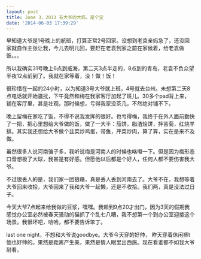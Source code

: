 ```yaml
---
layout: post
title: June 3，2013 有大爷的大妈，是个宝
date: '2014-06-03 17:39:29'
---
```



早知道大爷是1号晚上的航班，打算正常2号回家。没想到老袁亲妈急了，还没回家就自作主张让我，今儿去明儿回，要赶在老袁到家之前在家候着，给老袁做饭。。。

所以我确实31号晚上6点到威海，第二天3点半走的，8点到的青岛，老袁不负众望半夜12点前到了。我就在家等着，没！做！饭！

很珍惜在一起的24小时，以为知道3号大爷就上班，4号就去台州。未想第二天8点电话就开始骚扰，下午竟然和梅在我家客厅加起了班儿。30多个pad背上来，铺在客厅里，甚是壮观。那时候想，亏得我家没茶几，不然绝对铺不下。

晚上留梅在家吃了饭，不得不说我发挥的很好。也亏得梅，我终于在外人面前勤快了一把，把心里想给大爷做的饭，做了一大半：茄饼，脂渣烩饼，拌苦菊，红烧羊排。其实我还想给大爷做个韭菜炒鸡蛋，带鱼，芹菜炒肉，算了算，实在是来不及做。

虽然很多人说河南骗子多，我听说梅是河南人的时候也咯噔一下。但是因为梅形态口音想极了大球，我甚是有好感。但愿他以后都是个好人，任何人都不要伤害我大爷。

不过很丢人的是，我们家一团狼藉，真是丢人丢到河南去了。大爷不在，我想等着大爷回来收拾，大爷回来了我和大爷一起懒，还是不收拾。我们两，真是没法过日子。

今天大爷7点起来给我做的豆浆，嘿嘿。我赖到9点20才出门，因为3天的假期我感觉办公室必然被春天骚动的猫抓了个乱七八糟，我不想第一个到办公室迎接这个场景。我很坏吧，哈哈，都不要告诉笨丁。

last one night，不想和大爷说goodbye。大爷今天穿的好帅， 昨天穿着休闲裤t恤也好帅的。果然是距离产生美，果然是情人眼里出西施。现在看谁都不如我大爷耐看。


